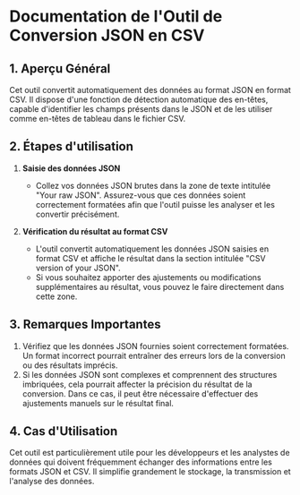 # Documentation de l'Outil de Conversion JSON en CSV

## 1. Aperçu Général

Cet outil convertit automatiquement des données au format JSON en format CSV. Il dispose d'une fonction de détection automatique des en-têtes, capable d'identifier les champs présents dans le JSON et de les utiliser comme en-têtes de tableau dans le fichier CSV.

## 2. Étapes d'utilisation

1. **Saisie des données JSON**
   * Collez vos données JSON brutes dans la zone de texte intitulée "Your raw JSON". Assurez-vous que ces données soient correctement formatées afin que l'outil puisse les analyser et les convertir précisément.

2. **Vérification du résultat au format CSV**
   * L'outil convertit automatiquement les données JSON saisies en format CSV et affiche le résultat dans la section intitulée "CSV version of your JSON".
   * Si vous souhaitez apporter des ajustements ou modifications supplémentaires au résultat, vous pouvez le faire directement dans cette zone.

## 3. Remarques Importantes

1. Vérifiez que les données JSON fournies soient correctement formatées. Un format incorrect pourrait entraîner des erreurs lors de la conversion ou des résultats imprécis.
2. Si les données JSON sont complexes et comprennent des structures imbriquées, cela pourrait affecter la précision du résultat de la conversion. Dans ce cas, il peut être nécessaire d'effectuer des ajustements manuels sur le résultat final.

## 4. Cas d'Utilisation

Cet outil est particulièrement utile pour les développeurs et les analystes de données qui doivent fréquemment échanger des informations entre les formats JSON et CSV. Il simplifie grandement le stockage, la transmission et l'analyse des données.